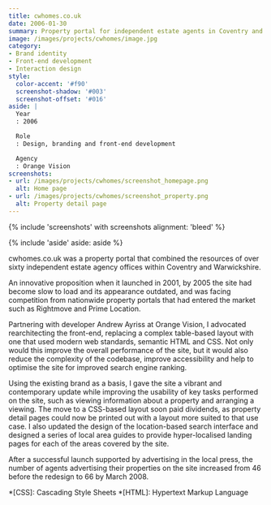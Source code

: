 ```yaml
---
title: cwhomes.co.uk
date: 2006-01-30
summary: Property portal for independent estate agents in Coventry and Warwickshire.
image: /images/projects/cwhomes/image.jpg
category:
- Brand identity
- Front-end development
- Interaction design
style:
  color-accent: '#f90'
  screenshot-shadow: '#003'
  screenshot-offset: '#016'
aside: |
  Year
  : 2006

  Role
  : Design, branding and front-end development

  Agency
  : Orange Vision
screenshots:
- url: /images/projects/cwhomes/screenshot_homepage.png
  alt: Home page
- url: /images/projects/cwhomes/screenshot_property.png
  alt: Property detail page
---
```

{% include 'screenshots' with screenshots
  alignment: 'bleed'
%}

{% include 'aside'
  aside: aside
%}

cwhomes.co.uk was a property portal that combined the resources of over sixty independent estate agency offices within Coventry and Warwickshire.

An innovative proposition when it launched in 2001, by 2005 the site had become slow to load and its appearance outdated, and was facing competition from nationwide property portals that had entered the market such as Rightmove and Prime Location.

Partnering with developer Andrew Ayriss at Orange Vision, I advocated rearchitecting the front-end, replacing a complex table-based layout with one that used modern web standards, semantic HTML and CSS. Not only would this improve the overall performance of the site, but it would also reduce the complexity of the codebase, improve accessibility and help to optimise the site for improved search engine ranking.

Using the existing brand as a basis, I gave the site a vibrant and contemporary update while improving the usability of key tasks performed on the site, such as viewing information about a property and arranging a viewing. The move to a CSS-based layout soon paid dividends, as property detail pages could now be printed out with a layout more suited to that use case. I also updated the design of the location-based search interface and designed a series of local area guides to provide hyper-localised landing pages for each of the areas covered by the site.

After a successful launch supported by advertising in the local press, the number of agents advertising their properties on the site increased from 46 before the redesign to 66 by March 2008.

*[CSS]: Cascading Style Sheets
*[HTML]: Hypertext Markup Language
